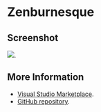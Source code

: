 # Zenburnesque



## Screenshot
![](https://raw.githubusercontent.com/gerane/VSCodeThemes/master/gerane.Theme-Zenburnesque/screenshot.png).


## More Information
* [Visual Studio Marketplace](https://marketplace.visualstudio.com/items/gerane.Theme-Zenburnesque).
* [GitHub repository](https://github.com/gerane/VSCodeThemes).
